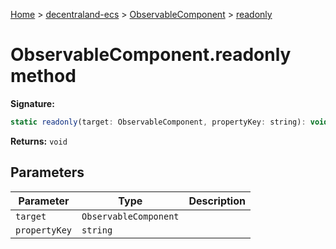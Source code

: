 [Home](./index) &gt; [decentraland-ecs](./decentraland-ecs.md) &gt; [ObservableComponent](./decentraland-ecs.observablecomponent.md) &gt; [readonly](./decentraland-ecs.observablecomponent.readonly.md)

# ObservableComponent.readonly method


**Signature:**
```javascript
static readonly(target: ObservableComponent, propertyKey: string): void;
```
**Returns:** `void`

## Parameters

|  Parameter | Type | Description |
|  --- | --- | --- |
|  `target` | `ObservableComponent` |  |
|  `propertyKey` | `string` |  |


